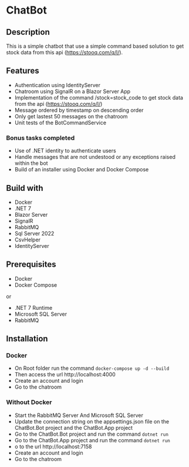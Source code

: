 # ChatBot

## Description

This is a simple chatbot that use a simple command based solution to get stock data from this api (https://stooq.com/q/l/).

## Features

- Authentication using IdentityServer
- Chatroom using SignalR on a Blazor Server App
- Implementation of the command /stock=stock_code to get stock data from the api (https://stooq.com/q/l/)
- Message ordered by timestamp on descending order
- Only get lastest 50 messages on the chatroom
- Unit tests of the BotCommandService

### Bonus tasks completed

- Use of .NET identity to authenticate users
- Handle messages that are not undestood or any exceptions raised within the bot
- Build of an installer using Docker and Docker Compose

## Build with

- Docker
- .NET 7
- Blazor Server
- SignalR
- RabbitMQ
- Sql Server 2022
- CsvHelper
- IdentityServer

## Prerequisites

- Docker
- Docker Compose

or 

- .NET 7 Runtime
- Microsoft SQL Server
- RabbitMQ

## Installation

### Docker

- On Root folder run the command `docker-compose up -d --build`
- Then access the url http://localhost:4000
- Create an account and login
- Go to the chatroom

### Without Docker

- Start the RabbitMQ Server And Microsoft SQL Server
- Update the connection string on the appsettings.json file on the ChatBot.Bot project and the ChatBot.App project
- Go to the ChatBot.Bot project and run the command `dotnet run`
- Go to the ChatBot.App project and run the command `dotnet run`
- o to the url http://localhost:7158
- Create an account and login
- Go to the chatroom

